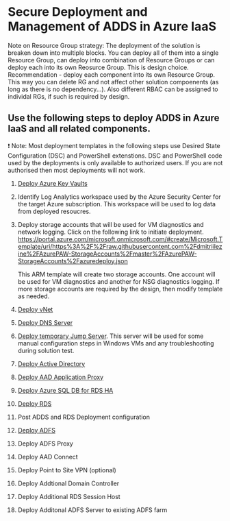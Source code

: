 # Secure Deployment and Management of ADDS in Azure IaaS

Note on Resource Group strategy: The deployment of the solution is breaken down 
into multiple blocks. You can deploy all of them into a single Resource Group, 
can deploy into combination of Resource Groups or can deploy each into its 
own Reosurce Group. This is design choice. 
Recommendation - deploy each component into its own Resource Group. This way you 
can delete RG and not affect other solution compoenents (as long as there is no 
dependency...). Also different RBAC can be assigned to individal RGs, if such is 
required by design.

## Use the following steps to deploy ADDS in Azure IaaS and all related components.

:heavy_exclamation_mark: Note: Most deployment templates in the following steps use Desired State Configuration (DSC) and PowerShell extenstions. 
DSC and PowerShell code used by the deployments is only available to authorized users. 
If you are not authorised then most deployments will not work.


1. [Deploy Azure Key Vaults](DeployAzureKeyVaults.md)
2. 	Identify Log Analytics workspace used by the Azure Security Center for the target Azure subscription. 
    This workspace will be used to log data from deployed resoucres.
3. 	Deploy storage accounts that will be used for VM diagnostics and network logging. Click on the following link to initiate deployment.
	https://portal.azure.com/microsoft.onmicrosoft.com/#create/Microsoft.Template/uri/https%3A%2F%2Fraw.githubusercontent.com%2Fdmitriilezine%2FAzurePAW-StorageAccounts%2Fmaster%2FAzurePAW-StorageAccounts%2Fazuredeploy.json
	
	This ARM template will create two storage accounts. One account will be used for VM diagnostics and another for NSG diagnostics logging.
If more storage accounts are required by the design, then modify template as needed.

4. [Deploy vNet](DeployvNet.md)
5. [Deploy DNS Server](DeployDNSServer.md)
6. [Deploy temporary Jump Server](DeployJumpServer.md). This server will be used for some manual configuration steps in Windows VMs and any troubleshooting during solution test.
7. [Deploy Active Directory](DeployADDS.md)
8. [Deploy AAD Application Proxy](DeployAADApProxy.md)
9. [Deploy Azure SQL DB for RDS HA](DeployAzureSQL.md)
10. [Deploy RDS](DeployRDS.md)
11. Post ADDS and RDS Deployment configuration
11. [Deploy ADFS](DeployADFS.md)
12. Deploy ADFS Proxy
14. Deploy AAD Connect 
15. Deploy Point to Site VPN (optional)
16. Deploy Addtional Domain Controller
17. Deploy Additional RDS Session Host 
18. Deploy Additonal ADFS Server to existing ADFS farm


	


